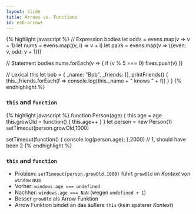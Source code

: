 ```yaml
---
layout: slide
title: Arrows vs. Functions
id: es6-arrows
---
```

<section markdown="1">

{% highlight javascript %}
// Expression bodies
let odds = evens.map(v => v + 1)
let nums = evens.map((v, i) => v + i)
let pairs = evens.map(v => ({even: v, odd: v + 1}))

// Statement bodies
nums.forEach(v => {
  if (v % 5 === 0)
    fives.push(v)
})

// Lexical this
let bob = {
  _name: "Bob",
  _friends: [],
  printFriends() {
    this._friends.forEach(f =>
      console.log(this._name + " knows " + f))
  }
}
{% endhighlight %}

</section>

<section markdown="1">

### `this` and `function`

{% highlight javascript %}
function Person(age) {
    this.age = age
    this.growOld = function() {
        this.age++
    }
}
let person = new Person(1)
setTimeout(person.growOld,1000)

setTimeout(function() { console.log(person.age); },2000)
// 1, should have been 2
{% endhighlight %}

</section>

<section markdown="1">

### `this` and `function`

 * Problem: `setTimeout(person.growOld,1000)` führt `growOld` im _Kontext_ von `window` aus
 * Vorher: `windows.age === undefined`
 * Nachher: `windows.age === NaN` (wegen `undefined + 1`)
 * Besser `growOld` als Arrow Funktion
 * Arrow Funktion bindet an das äußere `this` (kein späterer _Kontext_)

</section>
